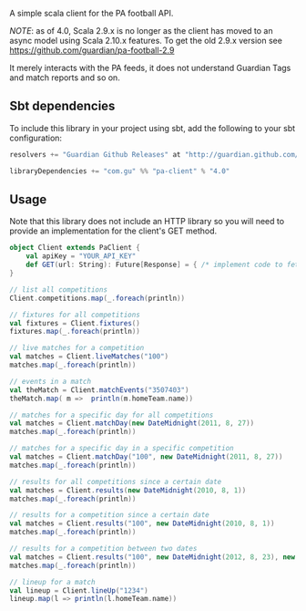 A simple scala client for the PA football API.

*NOTE*: as of 4.0, Scala 2.9.x is no longer as the client has moved to
an async model using Scala 2.10.x features.  To get the old 2.9.x
version see https://github.com/guardian/pa-football-2.9

It merely interacts with the PA feeds, it does not understand Guardian
Tags and match reports and so on.

## Sbt dependencies

To include this library in your project using sbt, add the following
to your sbt configuration:

```scala
resolvers += "Guardian Github Releases" at "http://guardian.github.com/maven/repo-releases"

libraryDependencies += "com.gu" %% "pa-client" % "4.0"
```

## Usage

Note that this library does not include an HTTP library so you will
need to provide an implementation for the client's GET method.

```scala
object Client extends PaClient {
    val apiKey = "YOUR_API_KEY"
    def GET(url: String): Future[Response] = { /* implement code to fetch a url */ }
}

// list all competitions
Client.competitions.map(_.foreach(println))

// fixtures for all competitions
val fixtures = Client.fixtures()
fixtures.map(_.foreach(println))

// live matches for a competition
val matches = Client.liveMatches("100")
matches.map(_.foreach(println))

// events in a match
val theMatch = Client.matchEvents("3507403")
theMatch.map( m =>  println(m.homeTeam.name))

// matches for a specific day for all competitions
val matches = Client.matchDay(new DateMidnight(2011, 8, 27))
matches.map(_.foreach(println))

// matches for a specific day in a specific competition
val matches = Client.matchDay("100", new DateMidnight(2011, 8, 27))
matches.map(_.foreach(println))

// results for all competitions since a certain date
val matches = Client.results(new DateMidnight(2010, 8, 1))
matches.map(_.foreach(println))

// results for a competition since a certain date
val matches = Client.results("100", new DateMidnight(2010, 8, 1))
matches.map(_.foreach(println))

// results for a competition between two dates
val matches = Client.results("100", new DateMidnight(2012, 8, 23), new DateMidnight(2012, 9, 1))
matches.map(_.foreach(println))

// lineup for a match
val lineup = Client.lineUp("1234")
lineup.map(l => println(l.homeTeam.name))
```
